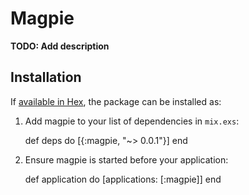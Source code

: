 # Magpie

**TODO: Add description**

## Installation

If [available in Hex](https://hex.pm/docs/publish), the package can be installed as:

  1. Add magpie to your list of dependencies in `mix.exs`:

        def deps do
          [{:magpie, "~> 0.0.1"}]
        end

  2. Ensure magpie is started before your application:

        def application do
          [applications: [:magpie]]
        end
